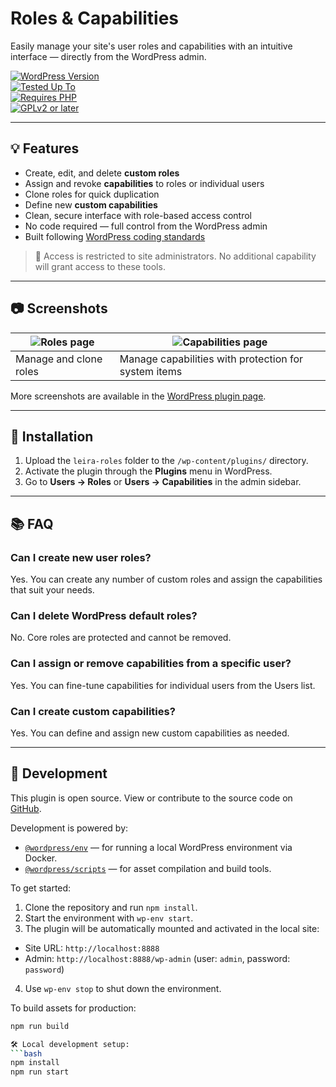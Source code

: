 # Roles & Capabilities

Easily manage your site's user roles and capabilities with an intuitive interface — directly from the WordPress admin.

[![WordPress Version](https://img.shields.io/badge/WordPress-4.1%2B-blue.svg)](https://wordpress.org)  
[![Tested Up To](https://img.shields.io/badge/Tested%20Up%20To-6.6-green.svg)](https://wordpress.org/plugins/)  
[![Requires PHP](https://img.shields.io/badge/PHP-7.4%2B-8892bf.svg)](https://www.php.net/)  
[![GPLv2 or later](https://img.shields.io/badge/license-GPLv2--or--later-blue.svg)](http://www.gnu.org/licenses/gpl-2.0.html)

---

## 💡 Features

- Create, edit, and delete **custom roles**
- Assign and revoke **capabilities** to roles or individual users
- Clone roles for quick duplication
- Define new **custom capabilities**
- Clean, secure interface with role-based access control
- No code required — full control from the WordPress admin
- Built following [WordPress coding standards](https://developer.wordpress.org/coding-standards/)

> 🔐 Access is restricted to site administrators. No additional capability will grant access to these tools.

---

## 📷 Screenshots

| ![Roles page](.wordpress-org/screenshot-4.png) | ![Capabilities page](.wordpress-org/screenshot-8.png) |
|--|--|
| Manage and clone roles | Manage capabilities with protection for system items |

More screenshots are available in the [WordPress plugin page](https://wordpress.org/plugins/leira-roles/).

---

## 🚀 Installation

1. Upload the `leira-roles` folder to the `/wp-content/plugins/` directory.
2. Activate the plugin through the **Plugins** menu in WordPress.
3. Go to **Users → Roles** or **Users → Capabilities** in the admin sidebar.

---

## 📚 FAQ

### Can I create new user roles?
Yes. You can create any number of custom roles and assign the capabilities that suit your needs.

### Can I delete WordPress default roles?
No. Core roles are protected and cannot be removed.

### Can I assign or remove capabilities from a specific user?
Yes. You can fine-tune capabilities for individual users from the Users list.

### Can I create custom capabilities?
Yes. You can define and assign new custom capabilities as needed.

---

## 🧪 Development

This plugin is open source. View or contribute to the source code on [GitHub](https://github.com/arielhr1987/leira-roles).

Development is powered by:
* [`@wordpress/env`](https://developer.wordpress.org/block-editor/reference-guides/packages/packages-env/) — for running a local WordPress environment via Docker.
* [`@wordpress/scripts`](https://developer.wordpress.org/block-editor/reference-guides/packages/packages-scripts/) — for asset compilation and build tools.

To get started:

1. Clone the repository and run `npm install`.
2. Start the environment with `wp-env start`.
3. The plugin will be automatically mounted and activated in the local site:
  - Site URL: `http://localhost:8888`
  - Admin: `http://localhost:8888/wp-admin` (user: `admin`, password: `password`)
4. Use `wp-env stop` to shut down the environment.

To build assets for production:

```bash
npm run build

🛠 Local development setup:
```bash
npm install
npm run start
